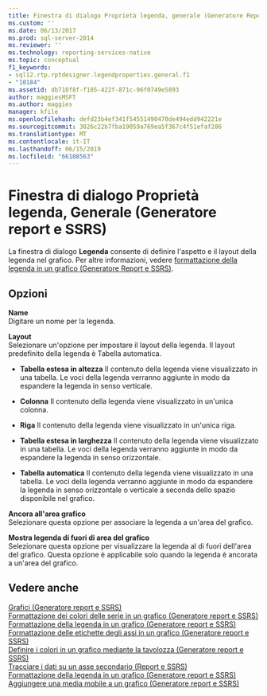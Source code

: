 ```yaml
---
title: Finestra di dialogo Proprietà legenda, generale (Generatore Report e SSRS) | Microsoft Docs
ms.custom: ''
ms.date: 06/13/2017
ms.prod: sql-server-2014
ms.reviewer: ''
ms.technology: reporting-services-native
ms.topic: conceptual
f1_keywords:
- sql12.rtp.rptdesigner.legendproperties.general.f1
- "10184"
ms.assetid: db718f8f-f185-422f-871c-96f0749e5893
author: maggiesMSFT
ms.author: maggies
manager: kfile
ms.openlocfilehash: defd23b4ef341f54551490470de494edd942221e
ms.sourcegitcommit: 3026c22b7fba19059a769ea5f367c4f51efaf286
ms.translationtype: MT
ms.contentlocale: it-IT
ms.lasthandoff: 06/15/2019
ms.locfileid: "66108563"
---
```

# <a name="legend-properties-dialog-box-general-report-builder-and-ssrs"></a>Finestra di dialogo Proprietà legenda, Generale (Generatore report e SSRS)
  La finestra di dialogo **Legenda** consente di definire l'aspetto e il layout della legenda nel grafico. Per altre informazioni, vedere [formattazione della legenda in un grafico &#40;Generatore Report e SSRS&#41;](report-design/chart-legend-formatting-report-builder.md).  
  
## <a name="options"></a>Opzioni  
 **Name**  
 Digitare un nome per la legenda.  
  
 **Layout**  
 Selezionare un'opzione per impostare il layout della legenda. Il layout predefinito della legenda è Tabella automatica.  
  
-   **Tabella estesa in altezza** Il contenuto della legenda viene visualizzato in una tabella. Le voci della legenda verranno aggiunte in modo da espandere la legenda in senso verticale.  
  
-   **Colonna** Il contenuto della legenda viene visualizzato in un'unica colonna.  
  
-   **Riga** Il contenuto della legenda viene visualizzato in un'unica riga.  
  
-   **Tabella estesa in larghezza** Il contenuto della legenda viene visualizzato in una tabella. Le voci della legenda verranno aggiunte in modo da espandere la legenda in senso orizzontale.  
  
-   **Tabella automatica** Il contenuto della legenda viene visualizzato in una tabella. Le voci della legenda verranno aggiunte in modo da espandere la legenda in senso orizzontale o verticale a seconda dello spazio disponibile nel grafico.  
  
 **Ancora all'area grafico**  
 Selezionare questa opzione per associare la legenda a un'area del grafico.  
  
 **Mostra legenda di fuori di area del grafico**  
 Selezionare questa opzione per visualizzare la legenda al di fuori dell'area del grafico. Questa opzione è applicabile solo quando la legenda è ancorata a un'area del grafico.  
  
## <a name="see-also"></a>Vedere anche  
 [Grafici &#40;Generatore report e SSRS&#41;](report-design/charts-report-builder-and-ssrs.md)   
 [Formattazione dei colori delle serie in un grafico &#40;Generatore report e SSRS&#41;](report-design/formatting-series-colors-on-a-chart-report-builder-and-ssrs.md)   
 [Formattazione della legenda in un grafico &#40;Generatore report e SSRS&#41;](report-design/chart-legend-formatting-report-builder.md)   
 [Formattazione delle etichette degli assi in un grafico &#40;Generatore report e SSRS&#41;](report-design/formatting-axis-labels-on-a-chart-report-builder-and-ssrs.md)   
 [Definire i colori in un grafico mediante la tavolozza &#40;Generatore report e SSRS&#41;](report-design/define-colors-on-a-chart-using-a-palette-report-builder-and-ssrs.md)   
 [Tracciare i dati su un asse secondario &#40;Report e SSRS&#41;](report-design/plot-data-on-a-secondary-axis-report-builder-and-ssrs.md)   
 [Formattazione della legenda in un grafico &#40;Generatore report e SSRS&#41;](report-design/chart-legend-formatting-report-builder.md)   
 [Aggiungere una media mobile a un grafico &#40;Generatore report e SSRS&#41;](report-design/add-a-moving-average-to-a-chart-report-builder-and-ssrs.md)  
  
  
